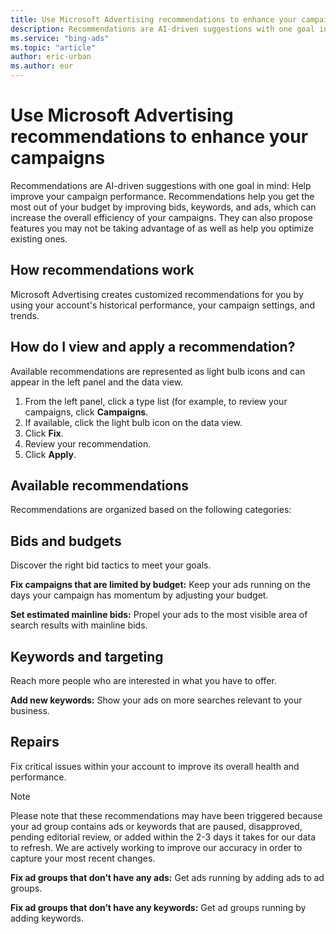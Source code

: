 ```yaml
---
title: Use Microsoft Advertising recommendations to enhance your campaigns
description: Recommendations are AI-driven suggestions with one goal in mind: Help improve your campaign performance.
ms.service: "bing-ads"
ms.topic: "article"
author: eric-urban
ms.author: eur
---
```


# Use Microsoft Advertising recommendations to enhance your campaigns

Recommendations are AI-driven suggestions with one goal in mind: Help improve your campaign performance. Recommendations help you get the most out of your budget by improving bids, keywords, and ads, which can increase the overall efficiency of your campaigns. They can also propose features you may not be taking advantage of as well as help you optimize existing ones.

## How recommendations work

Microsoft Advertising creates customized recommendations for you by using your account's historical performance, your campaign settings, and trends.

## How do I view and apply a recommendation?

Available recommendations are represented as light bulb icons and can appear in the left panel and the data view.

1. From the left panel, click a type list (for example, to review your campaigns, click **Campaigns**.
1. If available, click the light bulb icon   on the data view.
1. Click **Fix**.
1. Review your recommendation.
1. Click **Apply**.

## Available recommendations

Recommendations are organized based on the following categories:

## Bids and budgets
Discover the right bid tactics to meet your goals.

**Fix campaigns that are limited by budget:** Keep your ads running on the days your campaign has momentum by adjusting your budget.

**Set estimated mainline bids:** Propel your ads to the most visible area of search results with mainline bids.

## Keywords and targeting
Reach more people who are interested in what you have to offer.

**Add new keywords:** Show your ads on more searches relevant to your business.

## Repairs
Fix critical issues within your account to improve its overall health and performance.

> [!NOTE]
> Please note that these recommendations may have been triggered because your ad group contains ads or keywords that are paused, disapproved, pending editorial review, or added within the 2-3 days it takes for our data to refresh. We are actively working to improve our accuracy in order to capture your most recent changes.

**Fix ad groups that don’t have any ads:** Get ads running by adding ads to ad groups.

**Fix ad groups that don’t have any keywords:** Get ad groups running by adding keywords.


